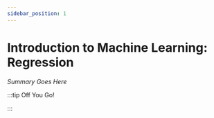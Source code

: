 ```yaml
---
sidebar_position: 1
---
```


# Introduction to Machine Learning: Regression

_Summary Goes Here_

:::tip Off You Go!

<QuestButton text="Happy Questing" link='' />

:::

